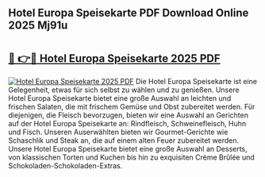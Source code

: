 ## Hotel Europa Speisekarte PDF Download Online 2025 Mj91u

# <h2><a href="http://gcbo7p.nevu.top/?p=Hotel+Europa+Speisekarte">🔗 👉🔴 Hotel Europa Speisekarte 2025 PDF</a></h2>

[![Hotel Europa Speisekarte 2025 PDF](https://i.imgur.com/dBaPXMq.png)](http://gcbo7p.nevu.top/?p=Hotel+Europa+Speisekarte)
Die Hotel Europa Speisekarte ist eine Gelegenheit, etwas für sich selbst zu wählen und zu genießen. Unsere Hotel Europa Speisekarte bietet eine große Auswahl an leichten und frischen Salaten, die mit frischem Gemüse und Obst zubereitet werden. Für diejenigen, die Fleisch bevorzugen, bieten wir eine Auswahl an Gerichten auf der Hotel Europa Speisekarte an: Rindfleisch, Schweinefleisch, Huhn und Fisch. Unseren Auserwählten bieten wir Gourmet-Gerichte wie Schaschlik und Steak an, die auf einem alten Feuer zubereitet werden. Unsere Hotel Europa Speisekarte bietet eine große Auswahl an Desserts, von klassischen Torten und Kuchen bis hin zu exquisiten Crème Brûlée und Schokoladen-Schokoladen-Extras.
